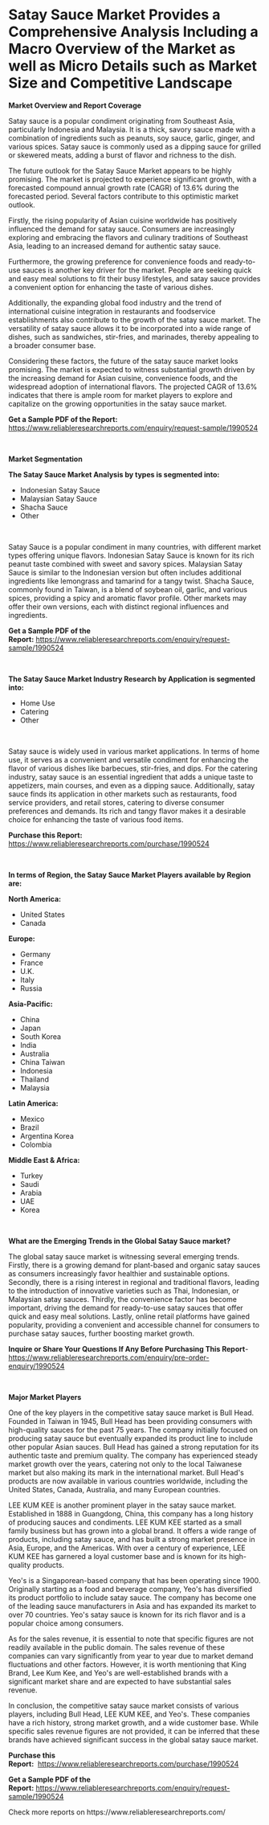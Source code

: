 <p><h1>Satay Sauce Market Provides a Comprehensive Analysis Including a Macro Overview of the Market as well as Micro Details such as Market Size and Competitive Landscape</h1></p><p><strong>Market Overview and Report Coverage</strong></p>
<p><p>Satay sauce is a popular condiment originating from Southeast Asia, particularly Indonesia and Malaysia. It is a thick, savory sauce made with a combination of ingredients such as peanuts, soy sauce, garlic, ginger, and various spices. Satay sauce is commonly used as a dipping sauce for grilled or skewered meats, adding a burst of flavor and richness to the dish.</p><p>The future outlook for the Satay Sauce Market appears to be highly promising. The market is projected to experience significant growth, with a forecasted compound annual growth rate (CAGR) of 13.6% during the forecasted period. Several factors contribute to this optimistic market outlook.</p><p>Firstly, the rising popularity of Asian cuisine worldwide has positively influenced the demand for satay sauce. Consumers are increasingly exploring and embracing the flavors and culinary traditions of Southeast Asia, leading to an increased demand for authentic satay sauce.</p><p>Furthermore, the growing preference for convenience foods and ready-to-use sauces is another key driver for the market. People are seeking quick and easy meal solutions to fit their busy lifestyles, and satay sauce provides a convenient option for enhancing the taste of various dishes.</p><p>Additionally, the expanding global food industry and the trend of international cuisine integration in restaurants and foodservice establishments also contribute to the growth of the satay sauce market. The versatility of satay sauce allows it to be incorporated into a wide range of dishes, such as sandwiches, stir-fries, and marinades, thereby appealing to a broader consumer base.</p><p>Considering these factors, the future of the satay sauce market looks promising. The market is expected to witness substantial growth driven by the increasing demand for Asian cuisine, convenience foods, and the widespread adoption of international flavors. The projected CAGR of 13.6% indicates that there is ample room for market players to explore and capitalize on the growing opportunities in the satay sauce market.</p></p>
<p><strong>Get a Sample PDF of the Report:</strong> <a href="https://www.reliableresearchreports.com/enquiry/request-sample/1990524">https://www.reliableresearchreports.com/enquiry/request-sample/1990524</a></p>
<p>&nbsp;</p>
<p><strong>Market Segmentation</strong></p>
<p><strong>The Satay Sauce Market Analysis by types is segmented into:</strong></p>
<p><ul><li>Indonesian Satay Sauce</li><li>Malaysian Satay Sauce</li><li>Shacha Sauce</li><li>Other</li></ul></p>
<p>&nbsp;</p>
<p><p>Satay Sauce is a popular condiment in many countries, with different market types offering unique flavors. Indonesian Satay Sauce is known for its rich peanut taste combined with sweet and savory spices. Malaysian Satay Sauce is similar to the Indonesian version but often includes additional ingredients like lemongrass and tamarind for a tangy twist. Shacha Sauce, commonly found in Taiwan, is a blend of soybean oil, garlic, and various spices, providing a spicy and aromatic flavor profile. Other markets may offer their own versions, each with distinct regional influences and ingredients.</p></p>
<p><strong>Get a Sample PDF of the Report:</strong>&nbsp;<a href="https://www.reliableresearchreports.com/enquiry/request-sample/1990524">https://www.reliableresearchreports.com/enquiry/request-sample/1990524</a></p>
<p>&nbsp;</p>
<p><strong>The Satay Sauce Market Industry Research by Application is segmented into:</strong></p>
<p><ul><li>Home Use</li><li>Catering</li><li>Other</li></ul></p>
<p>&nbsp;</p>
<p><p>Satay sauce is widely used in various market applications. In terms of home use, it serves as a convenient and versatile condiment for enhancing the flavor of various dishes like barbecues, stir-fries, and dips. For the catering industry, satay sauce is an essential ingredient that adds a unique taste to appetizers, main courses, and even as a dipping sauce. Additionally, satay sauce finds its application in other markets such as restaurants, food service providers, and retail stores, catering to diverse consumer preferences and demands. Its rich and tangy flavor makes it a desirable choice for enhancing the taste of various food items.</p></p>
<p><strong>Purchase this Report:</strong>&nbsp; <a href="https://www.reliableresearchreports.com/purchase/1990524">https://www.reliableresearchreports.com/purchase/1990524</a></p>
<p>&nbsp;</p>
<p><strong>In terms of Region, the Satay Sauce Market Players available by Region are:</strong></p>
<p>
    <p> <strong> North America: </strong>
        <ul>
            <li>United States</li>
            <li>Canada</li>
        </ul>
        </p> 
    <p> <strong> Europe: </strong>
        <ul>
            <li>Germany</li>
            <li>France</li>
            <li>U.K.</li>
            <li>Italy</li>
            <li>Russia</li>
        </ul>
        </p> 
    <p> <strong> Asia-Pacific: </strong>
        <ul>
            <li>China</li>
            <li>Japan</li>
            <li>South Korea</li>
            <li>India</li>
            <li>Australia</li>
            <li>China Taiwan</li>
            <li>Indonesia</li>
            <li>Thailand</li>
            <li>Malaysia</li>
        </ul>
        </p> 
    <p> <strong> Latin America: </strong>
        <ul>
            <li>Mexico</li>
            <li>Brazil</li>
            <li>Argentina Korea</li>
            <li>Colombia</li>
        </ul>
        </p> 
    <p> <strong> Middle East & Africa: </strong>
        <ul>
            <li>Turkey</li>
            <li>Saudi</li>
            <li>Arabia</li>
            <li>UAE</li>
            <li>Korea</li>
        </ul>
    </p>
    </p>
<p>&nbsp;</p>
<p><strong>What are the Emerging Trends in the Global Satay Sauce market?</strong></p>
<p><p>The global satay sauce market is witnessing several emerging trends. Firstly, there is a growing demand for plant-based and organic satay sauces as consumers increasingly favor healthier and sustainable options. Secondly, there is a rising interest in regional and traditional flavors, leading to the introduction of innovative varieties such as Thai, Indonesian, or Malaysian satay sauces. Thirdly, the convenience factor has become important, driving the demand for ready-to-use satay sauces that offer quick and easy meal solutions. Lastly, online retail platforms have gained popularity, providing a convenient and accessible channel for consumers to purchase satay sauces, further boosting market growth.</p></p>
<p><strong>Inquire or Share Your Questions If Any Before Purchasing This Report</strong>- <a href="https://www.reliableresearchreports.com/enquiry/pre-order-enquiry/1990524">https://www.reliableresearchreports.com/enquiry/pre-order-enquiry/1990524</a></p>
<p>&nbsp;</p>
<p><strong>Major Market Players</strong></p>
<p><p>One of the key players in the competitive satay sauce market is Bull Head. Founded in Taiwan in 1945, Bull Head has been providing consumers with high-quality sauces for the past 75 years. The company initially focused on producing satay sauce but eventually expanded its product line to include other popular Asian sauces. Bull Head has gained a strong reputation for its authentic taste and premium quality. The company has experienced steady market growth over the years, catering not only to the local Taiwanese market but also making its mark in the international market. Bull Head's products are now available in various countries worldwide, including the United States, Canada, Australia, and many European countries.</p><p>LEE KUM KEE is another prominent player in the satay sauce market. Established in 1888 in Guangdong, China, this company has a long history of producing sauces and condiments. LEE KUM KEE started as a small family business but has grown into a global brand. It offers a wide range of products, including satay sauce, and has built a strong market presence in Asia, Europe, and the Americas. With over a century of experience, LEE KUM KEE has garnered a loyal customer base and is known for its high-quality products. </p><p>Yeo's is a Singaporean-based company that has been operating since 1900. Originally starting as a food and beverage company, Yeo's has diversified its product portfolio to include satay sauce. The company has become one of the leading sauce manufacturers in Asia and has expanded its market to over 70 countries. Yeo's satay sauce is known for its rich flavor and is a popular choice among consumers.</p><p>As for the sales revenue, it is essential to note that specific figures are not readily available in the public domain. The sales revenue of these companies can vary significantly from year to year due to market demand fluctuations and other factors. However, it is worth mentioning that King Brand, Lee Kum Kee, and Yeo's are well-established brands with a significant market share and are expected to have substantial sales revenue.</p><p>In conclusion, the competitive satay sauce market consists of various players, including Bull Head, LEE KUM KEE, and Yeo's. These companies have a rich history, strong market growth, and a wide customer base. While specific sales revenue figures are not provided, it can be inferred that these brands have achieved significant success in the global satay sauce market.</p></p>
<p><strong>Purchase this Report:</strong>&nbsp;&nbsp;<a href="https://www.reliableresearchreports.com/purchase/1990524">https://www.reliableresearchreports.com/purchase/1990524</a></p>
<p></p>
<p><strong>Get a Sample PDF of the Report:</strong>&nbsp;<a href="https://www.reliableresearchreports.com/enquiry/request-sample/1990524">https://www.reliableresearchreports.com/enquiry/request-sample/1990524</a></p>
<p>Check more reports on https://www.reliableresearchreports.com/</p>